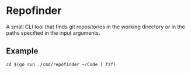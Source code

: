 # Repofinder

A small CLI tool that finds git repositories in the working directory or in the paths specified in the input arguments.

## Example

```
cd $(go run ./cmd/repofinder ~/Code | fzf)
```
